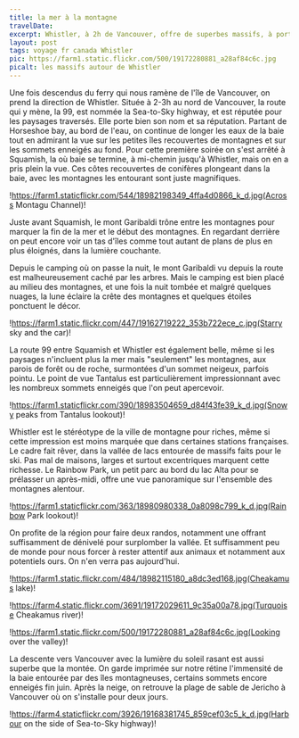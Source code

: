 ```yaml
---
title: la mer à la montagne
travelDate:
excerpt: Whistler, à 2h de Vancouver, offre de superbes massifs, à portée de la côte océanique
layout: post
tags: voyage fr canada Whistler
pic: https://farm1.static.flickr.com/500/19172280881_a28af84c6c.jpg
picalt: les massifs autour de Whistler 
---
```

Une fois descendus du ferry qui nous ramène de l'île de Vancouver, on prend la direction de Whistler. Située à 2-3h au nord de Vancouver, la route qui y mène, la 99, est nommée la Sea-to-Sky highway, et est réputée pour les paysages traversés. Elle porte bien son nom et sa réputation. Partant de Horseshoe bay, au bord de l'eau, on continue de longer les eaux de la baie tout en admirant la vue sur les petites îles recouvertes de montagnes et sur les sommets enneigés au fond. Pour cette première soirée on s'est arrêté à Squamish, la où baie se termine, à mi-chemin jusqu'à Whistler, mais on en a pris plein la vue. Ces côtes recouvertes de conifères plongeant dans la baie, avec les montagnes les entourant sont juste magnifiques.

!https://farm1.staticflickr.com/544/18982198349_4ffa4d0866_k_d.jpg(Across Montagu Channel)!

Juste avant Squamish, le mont Garibaldi trône entre les montagnes pour marquer la fin de la mer et le début des montagnes. En regardant derrière on peut encore voir un tas d'îles comme tout autant de plans de plus en plus éloignés, dans la lumière couchante.

Depuis le camping où on passe la nuit, le mont Garibaldi vu depuis la route est malheureusement caché par les arbres. Mais le camping est bien placé au milieu des montagnes, et une fois la nuit tombée et malgré quelques nuages, la lune éclaire la crête des montagnes et quelques étoiles ponctuent le décor.

!https://farm1.static.flickr.com/447/19162719222_353b722ece_c.jpg(Starry sky and the car)!

La route 99 entre Squamish et Whistler est également belle, même si les paysages n'incluent plus la mer mais "seulement" les montagnes, aux parois de forêt ou de roche, surmontées d'un sommet neigeux, parfois pointu. Le point de vue Tantalus est particulièrement impressionnant avec les nombreux sommets enneigés que l'on peut apercevoir. 

!https://farm1.staticflickr.com/390/18983504659_d84f43fe39_k_d.jpg(Snowy peaks from Tantalus lookout)!

Whistler est le stéréotype de la ville de montagne pour riches, même si cette impression est moins marquée que dans certaines stations françaises. Le cadre fait rêver, dans la vallée de lacs entourée de massifs faits pour le ski. Pas mal de maisons, larges et surtout excentriques marquent cette richesse. 
Le Rainbow Park, un petit parc au bord du lac Alta pour se prélasser un après-midi, offre une vue panoramique sur l'ensemble des montagnes alentour.

!https://farm1.staticflickr.com/363/18980980338_0a8098c799_k_d.jpg(Rainbow Park lookout)!

On profite de la région pour faire deux randos, notamment une offrant suffisamment de dénivelé pour surplomber la vallée. Et suffisamment peu de monde pour nous forcer à rester attentif aux animaux et notamment aux potentiels ours. On n'en verra pas aujourd'hui.

!https://farm1.static.flickr.com/484/18982115180_a8dc3ed168.jpg(Cheakamus lake)!

!https://farm4.static.flickr.com/3691/19172029611_9c35a00a78.jpg(Turquoise Cheakamus river)!

!https://farm1.static.flickr.com/500/19172280881_a28af84c6c.jpg(Looking over the valley)!

La descente vers Vancouver avec la lumière du soleil rasant est aussi superbe que la montée. On garde imprimée sur notre rétine l'immensité de la baie entourée par des îles montagneuses, certains sommets encore enneigés fin juin. Après la neige, on retrouve la plage de sable de Jericho à Vancouver où on s'installe pour deux jours. 

!https://farm4.staticflickr.com/3926/19168381745_859cef03c5_k_d.jpg(Harbour on the side of Sea-to-Sky highway)!
